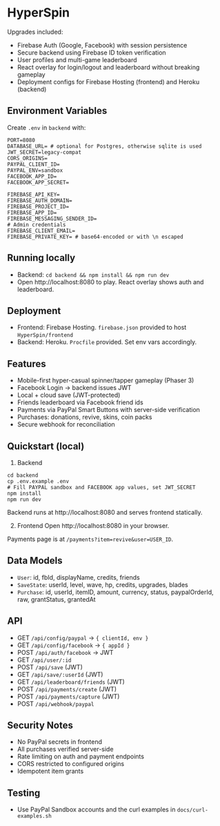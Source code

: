 # HyperSpin

Upgrades included:
- Firebase Auth (Google, Facebook) with session persistence
- Secure backend using Firebase ID token verification
- User profiles and multi-game leaderboard
- React overlay for login/logout and leaderboard without breaking gameplay
- Deployment configs for Firebase Hosting (frontend) and Heroku (backend)

## Environment Variables
Create `.env` in `backend` with:
```
PORT=8080
DATABASE_URL= # optional for Postgres, otherwise sqlite is used
JWT_SECRET=legacy-compat
CORS_ORIGINS=
PAYPAL_CLIENT_ID=
PAYPAL_ENV=sandbox
FACEBOOK_APP_ID=
FACEBOOK_APP_SECRET=

FIREBASE_API_KEY=
FIREBASE_AUTH_DOMAIN=
FIREBASE_PROJECT_ID=
FIREBASE_APP_ID=
FIREBASE_MESSAGING_SENDER_ID=
# Admin credentials
FIREBASE_CLIENT_EMAIL=
FIREBASE_PRIVATE_KEY= # base64-encoded or with \n escaped
```

## Running locally
- Backend: `cd backend && npm install && npm run dev`
- Open http://localhost:8080 to play. React overlay shows auth and leaderboard.

## Deployment
- Frontend: Firebase Hosting. `firebase.json` provided to host `HyperSpin/frontend`
- Backend: Heroku. `Procfile` provided. Set env vars accordingly.

## Features
- Mobile-first hyper-casual spinner/tapper gameplay (Phaser 3)
- Facebook Login -> backend issues JWT
- Local + cloud save (JWT-protected)
- Friends leaderboard via Facebook friend ids
- Payments via PayPal Smart Buttons with server-side verification
- Purchases: donations, revive, skins, coin packs
- Secure webhook for reconciliation

## Quickstart (local)

1) Backend
```
cd backend
cp .env.example .env
# Fill PAYPAL sandbox and FACEBOOK app values, set JWT_SECRET
npm install
npm run dev
```
Backend runs at http://localhost:8080 and serves frontend statically.

2) Frontend
Open http://localhost:8080 in your browser.

Payments page is at `/payments?item=revive&user=USER_ID`.

## Data Models
- `User`: id, fbId, displayName, credits, friends
- `SaveState`: userId, level, wave, hp, credits, upgrades, blades
- `Purchase`: id, userId, itemID, amount, currency, status, paypalOrderId, raw, grantStatus, grantedAt

## API
- GET `/api/config/paypal` -> `{ clientId, env }`
- GET `/api/config/facebook` -> `{ appId }`
- POST `/api/auth/facebook` -> JWT
- GET `/api/user/:id`
- POST `/api/save` (JWT)
- GET `/api/save/:userId` (JWT)
- GET `/api/leaderboard/friends` (JWT)
- POST `/api/payments/create` (JWT)
- POST `/api/payments/capture` (JWT)
- POST `/api/webhook/paypal`

## Security Notes
- No PayPal secrets in frontend
- All purchases verified server-side
- Rate limiting on auth and payment endpoints
- CORS restricted to configured origins
- Idempotent item grants

## Testing
- Use PayPal Sandbox accounts and the curl examples in `docs/curl-examples.sh`